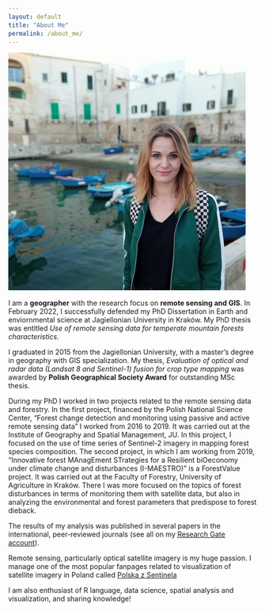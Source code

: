 ```yaml
---
layout: default
title: "About Me"
permalink: /about_me/
---
```


![Image](273411235_10229225137959531_3374899804318868756_n.jpg)

I am a **geographer** with the research focus on **remote sensing and GIS**. In February 2022, I successfully defended my PhD Dissertation in Earth and enviornmental science at Jagiellonian University in Kraków. My PhD thesis was entitled  *Use of remote sensing data for temperate mountain forests characteristics*.

I graduated in 2015 from the Jagiellonian University, with a master’s degree in geography with GIS specialization. My thesis, *Evaluation of optical and radar data (Landsat 8 and Sentinel-1) fusion for crop type mapping* was awarded by **Polish Geographical Society Award** for outstanding MSc thesis.

During my PhD I worked in two projects related to the remote sensing data and forestry. In the first project, financed by the Polish National Science Center, “Forest change detection and monitoring using passive and active remote sensing data” I worked from 2016 to 2019. It was carried out at the Institute of Geography and Spatial Management, JU. In this project, I focused on the use of time series of Sentinel-2 imagery in mapping forest species composition. The second project, in which I am working from 2019, “Innovative forest MAnagEment STrategies for a Resilient biOeconomy under climate change and disturbances (I-MAESTRO)”  is a ForestValue project. It was carried out at the Faculty of Forestry, University of Agriculture in Kraków. There I was more focused on the topics of forest disturbances in terms of monitoring them with satellite data, but also in analyzing the environmental and forest parameters that predispose to forest dieback. 

The results of my analysis was published in several papers in the international, peer-reviewed journals (see all on my [Research Gate account](https://www.researchgate.net/profile/Ewa-Grabska)).

Remote sensing, particularly optical satellite imagery is my huge passion. I manage one of the most popular fanpages related to visualization of satellite imagery in Poland called [Polska z Sentinela](https://www.facebook.com/polskazsentinela)

I am also enthusiast of R language, data science, spatial analysis and visualization, and sharing knowledge! 

